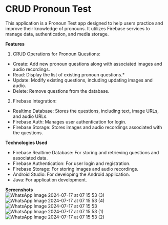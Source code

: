 # CRUD Pronoun Test
This application is a Pronoun Test app designed to help users practice and improve their knowledge of pronouns. It utilizes Firebase services to manage data, authentication, and media storage.

**Features**  
1. CRUD Operations for Pronoun Questions:
* Create: Add new pronoun questions along with associated images and audio recordings.
* Read: Display the list of existing pronoun questions.*
* Update: Modify existing questions, including updating images and audio.
* Delete: Remove questions from the database.

2. Firebase Integration:
* Realtime Database: Stores the questions, including text, image URLs, and audio URLs.
* Firebase Auth: Manages user authentication for login.
* Firebase Storage: Stores images and audio recordings associated with the questions.
     
**Technologies Used**
  * Firebase Realtime Database: For storing and retrieving questions and associated data.
  * Firebase Authentication: For user login and registration.
  * Firebase Storage: For storing images and audio recordings.
  * Android Studio: For developing the Android application.
  * Java: For application development.
    
**Screenshots**  
![WhatsApp Image 2024-07-17 at 07 15 53 (3)](https://github.com/user-attachments/assets/7902959a-c1a8-4d5f-b937-772afd5398b9)
![WhatsApp Image 2024-07-17 at 07 15 53 (4)](https://github.com/user-attachments/assets/cc038211-e20f-41e4-9caa-4528b6d9762c)
![WhatsApp Image 2024-07-17 at 07 15 53](https://github.com/user-attachments/assets/7b039a67-bdc5-456f-ad50-18a4b505e7b6)
![WhatsApp Image 2024-07-17 at 07 15 53 (1)](https://github.com/user-attachments/assets/35ce774d-04a2-48a0-8af4-4f3190c42cc1)
![WhatsApp Image 2024-07-17 at 07 15 53 (2)](https://github.com/user-attachments/assets/cf8d3f22-651b-40b7-8640-0d98ffc3ff54)
